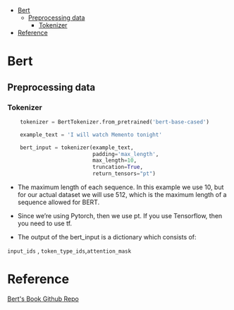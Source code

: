 <!--ts-->
   * [Bert](#bert)
      * [Preprocessing data](#preprocessing-data)
         * [Tokenizer](#tokenizer)
   * [Reference](#reference)

<!-- Added by: gil_diy, at: Thu 24 Feb 2022 09:40:58 IST -->

<!--te-->


# Bert

## Preprocessing data

### Tokenizer
```python
    tokenizer = BertTokenizer.from_pretrained('bert-base-cased')

    example_text = 'I will watch Memento tonight'

    bert_input = tokenizer(example_text,
                           padding='max_length',
                           max_length=10,  
                           truncation=True,
                           return_tensors="pt")  
```

* The maximum length of each sequence. In this example we use 10, but for our actual dataset we will use 512, which is the maximum length of a sequence allowed for BERT.

* Since we’re using Pytorch, then we use pt. If you use Tensorflow, then you need to use tf.

* The output of the bert_input is a dictionary which consists of:

`input_ids` , `token_type_ids`,`attention_mask`



# Reference	

[Bert's Book Github Repo](https://github.com/PacktPublishing/Getting-Started-with-Google-BERT)
